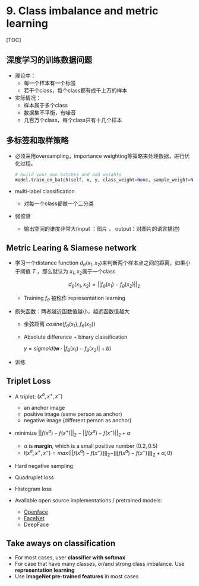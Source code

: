 # 9. Class imbalance and metric learning

[TOC]

## 深度学习的训练数据问题

* 理论中：
  * 每一个样本有一个标签
  * 若干个class，每个class都有成千上万的样本
* 实际情况：
  * 样本属于多个class
  * 数据集不平衡，有噪音
  * 几百万个class，每个class只有十几个样本

## 多标签和取样策略

* 必须采用oversampling，importance weighting等策略来处理数据，进行优化过程。

  ```python
  # build your own batches and add weights
  model.train_on_batch(self, x, y, class_weight=None, sample_weight=None)
  ```

* multi-label classification

  * 对每一个class都做一个二分类

* 弱监督

  * 输出空间的维度非常大(input ：图片 ， output：对图片的语言描述)

## Metric Learing & Siamese network

* 学习一个distance function $d_\theta (x_1,x_2)​$ 来判断两个样本点之间的距离，如果小于阈值 $T​$ ，那么就认为 $x_1,x_2​$ 属于一个class

  $$d_\theta(x_1,x_2) = ||f_\theta (x_1) - f_\theta (x_2)||_2 ​$$

  * Training $f_\theta$ 被称作 representation learning

* 损失函数：两者越近函数值越小，越远函数值越大

  * 余弦距离 $cosine(f_\theta (x_1) ,f_\theta (x_2))$ 

  * Absolute difference + binary classification 

    $y = sigmoid ( \mathbf{w} \cdot |f_{\theta}(x_1) - f_{\theta}(x_2)| + b)$ 

* 训练

## Triplet Loss

* A triplet: $(x^a,x^+,x^-)​$
  * an anchor image
  * positive image (same person as anchor)
  * negative image (different person as anchor)
* minimize $||f(x^a) - f(x^{+})||_2 - ||f(x^a) - f(x^{-})||_2 + \alpha​$ 

  * $\alpha$ is **margin**, which is a small positive number $(0.2,0.5)$
  * $l(x^a, x^{+}, x^{-}) = max(||f(x^a) - f(x^{+})\|\|_2 -  \|\|f(x^a) - f(x^{-})\|\|_2 + \alpha, 0)​$
* Hard negative sampling
* Quadruplet loss
* Histogram loss
* Available open source implementations / pretrained models:
  * [Openface](https://cmusatyalab.github.io/openface/)
  * [FaceNet](https://github.com/davidsandberg/facenet)
  * DeepFace

## Take aways on classification

* For most cases, user **classifier with softmax**
* For case that have many classes, or/and strong class imbalance. Use **representation learning**
* Use **ImageNet pre-trained features** in most cases

